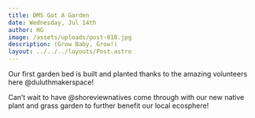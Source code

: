```yaml
---
title: DMS Got A Garden
date: Wednesday, Jul 14th
author: HG
image: /assets/uploads/post-018.jpg
description: (Grow Baby, Grow!)
layout: ../../../layouts/Post.astro
---
```


Our first garden bed is built and planted thanks to the amazing volunteers here @duluthmakerspace!

Can’t wait to have @shoreviewnatives come through with our new native plant and grass garden to further benefit our local ecosphere!
